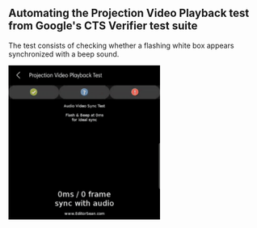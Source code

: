 ## Automating the Projection Video Playback test from Google's CTS Verifier test suite
The test consists of checking whether a flashing white box appears synchronized with a beep sound.
<div>
  <img src="./assets/projection.gif" width="300"/>
</div>
